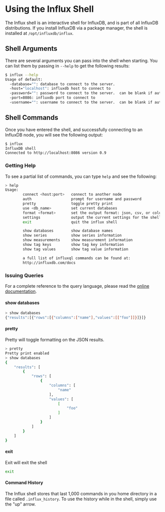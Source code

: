 # Using the Influx Shell

The Influx shell is an interactive shell for InfluxDB, and is part of all InfluxDB distributions. If you install InfluxDB via a package manager, the shell is installed at `/opt/influxdb/influx`.

## Shell Arguments

There are several arguments you can pass into the shell when starting.  You can list them by passing in `--help` to get the following results:

```sh
$ influx --help
Usage of default:
  -database="": database to connect to the server.
  -host="localhost": influxdb host to connect to
  -password="": password to connect to the server.  can be blank if authorization is not required
  -port=8086: influxdb port to connect to
  -username="": username to connect to the server.  can be blank if authorization is not required
```

## Shell Commands

Once you have entered the shell, and successfully connecting to an InfluxDB node, you will see the following output:

```sh
$ influx
InfluxDB shell
Connected to http://localhost:8086 version 0.9
```

### Getting Help

To see a partial list of commands, you can type `help` and see the following:

```sh
> help
Usage:
        connect <host:port>   connect to another node
        auth                  prompt for username and password
        pretty                toggle pretty print
        use <db_name>         set current databases
        format <format>       set the output format: json, csv, or column
        settings              output the current settings for the shell
        exit                  quit the influx shell

        show databases        show database names
        show series           show series information
        show measurements     show measurement information
        show tag keys         show tag key information
        show tag values       show tag value information

        a full list of influxql commands can be found at:
        http://influxdb.com/docs
```

### Issuing Queries

For a complete reference to the query language, please read the [online documentation](http://influxdb.com/docs).

#### show databases

```sh
> show databases
{"results":[{"rows":[{"columns":["name"],"values":[["foo"]]}]}]}
```

#### pretty

Pretty will toggle formatting on the JSON results.

```sh
> pretty
Pretty print enabled
> show databases
{
    "results": [
        {
            "rows": [
                {
                    "columns": [
                        "name"
                    ],
                    "values": [
                        [
                            "foo"
                        ]
                    ]
                }
            ]
        }
    ]
}
```

#### exit

Exit will exit the shell

```sh
exit
```

#### Command History

The Influx shell stores that last 1,000 commands in you home directory in a file called `.influx_history`.  To use the history while in the shell, simply use the "up" arrow.
